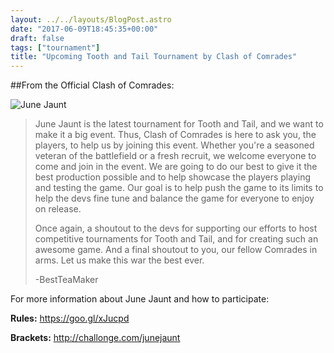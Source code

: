 ```yaml
---
layout: ../../layouts/BlogPost.astro
date: "2017-06-09T18:45:35+00:00"
draft: false
tags: ["tournament"]
title: "Upcoming Tooth and Tail Tournament by Clash of Comrades"
---
```


##From the Official Clash of Comrades:

![June Jaunt](http://i.imgur.com/yyfiy1V.png)

> June Jaunt is the latest tournament for Tooth and Tail, and we want to
> make it a big event. Thus, Clash of Comrades is here to ask you, the
> players, to help us by joining this event. Whether you're a seasoned
> veteran of the battlefield or a fresh recruit, we welcome everyone to
> come and join in the event. We are going to do our best to give it the
> best production possible and to help showcase the players playing and
> testing the game. Our goal is to help push the game to its limits to
> help the devs fine tune and balance the game for everyone to enjoy on
> release.
>
> Once again, a shoutout to the devs for supporting our efforts to host
> competitive tournaments for Tooth and Tail, and for creating such an
> awesome game. And a final shoutout to you, our fellow Comrades in
> arms. Let us make this war the best ever.
>
> -BestTeaMaker

For more information about June Jaunt and how to participate:

**Rules:** https://goo.gl/xJucpd

**Brackets:** http://challonge.com/junejaunt
